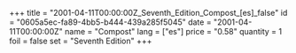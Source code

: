 +++
title = "2001-04-11T00:00:00Z_Seventh_Edition_Compost_[es]_false"
id = "0605a5ec-fa89-4bb5-b444-439a285f5045"
date = "2001-04-11T00:00:00Z"
name = "Compost"
lang = ["es"]
price = "0.58"
quantity = 1
foil = false
set = "Seventh Edition"
+++
